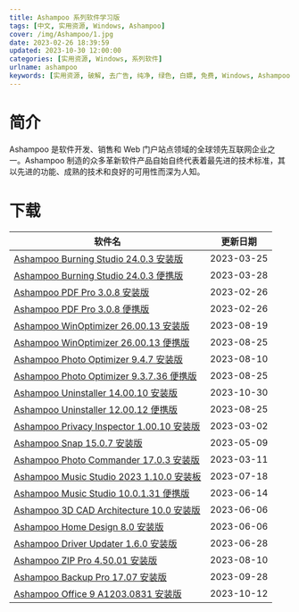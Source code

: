 ```yaml
---
title: Ashampoo 系列软件学习版
tags: [中文, 实用资源, Windows, Ashampoo]
cover: /img/Ashampoo/1.jpg
date: 2023-02-26 18:39:59
updated: 2023-10-30 12:00:00
categories: [实用资源, Windows, 系列软件]
urlname: ashampoo
keywords: [实用资源, 破解, 去广告, 纯净, 绿色, 白嫖, 免费, Windows, Ashampoo]
---
```


# 简介

Ashampoo 是软件开发、销售和 Web 门户站点领域的全球领先互联网企业之一。Ashampoo 制造的众多革新软件产品自始自终代表着最先进的技术标准，其以先进的功能、成熟的技术和良好的可用性而深为人知。

# 下载

| 软件名                                                                                                            | 更新日期   |
| ----------------------------------------------------------------------------------------------------------------- | ---------- |
| [Ashampoo Burning Studio 24.0.3 安装版](/download/index.html?f=Ashampoo-Burning-Studio-24.0.3.zip)                | 2023-03-25 |
| [Ashampoo Burning Studio 24.0.3 便携版](/download/index.html?f=Ashampoo-Burning-Studio-24.0.3-Portable.zip)       | 2023-03-28 |
| [Ashampoo PDF Pro 3.0.8 安装版](/download/index.html?f=Ashampoo-PDF-Pro_3.0.8.7z)                                 | 2023-02-26 |
| [Ashampoo PDF Pro 3.0.8 便携版](/download/index.html?f=Ashampoo-PDF-Pro_3.0.8_Portable.7z)                        | 2023-02-26 |
| [Ashampoo WinOptimizer 26.00.13 安装版](/download/index.html?f=Ashampoo-WinOptimizer-26.00.13.zip)                | 2023-08-19 |
| [Ashampoo WinOptimizer 26.00.13 便携版](/download/index.html?f=Ashampoo-Winoptimizer-26.00.13-Portable.zip)       | 2023-08-25 |
| [Ashampoo Photo Optimizer 9.4.7 安装版](/download/index.html?f=Ashampoo-Photo-Optimizer-9.4.7.zip)                | 2023-08-10 |
| [Ashampoo Photo Optimizer 9.3.7.36 便携版](/download/index.html?f=Ashampoo-Photo-Optimizer-9.3.7.36-Portable.zip) | 2023-08-25 |
| [Ashampoo Uninstaller 14.00.10 安装版](/download/index.html?f=Ashampoo-UnInstaller-14.00.10.zip)                  | 2023-10-30 |
| [Ashampoo Uninstaller 12.00.12 便携版](/download/index.html?f=Ashampoo-Uninstaller-12.00.12-Portable.zip)         | 2023-08-25 |
| [Ashampoo Privacy Inspector 1.00.10 安装版](/download/index.html?f=Ashampoo-Privacy-Inspector-1.00.10.zip)        | 2023-03-02 |
| [Ashampoo Snap 15.0.7 安装版](/download/index.html?f=Ashampoo-Snap-15.0.7.zip)                                    | 2023-05-09 |
| [Ashampoo Photo Commander 17.0.3 安装版](/download/index.html?f=Ashampoo-Photo-Commander-17.0.3.zip)              | 2023-03-11 |
| [Ashampoo Music Studio 2023 1.10.0 安装板](/download/index.html?f=Ashampoo-Music-Studio-2023-1.10.0.zip)          | 2023-07-18 |
| [Ashampoo Music Studio 10.0.1.31 便携版](/download/index.html?f=Ashampoo-Music-Studio-10.0.1.31-Portable.zip)     | 2023-06-14 |
| [Ashampoo 3D CAD Architecture 10.0 安装版](/download/index.html?f=Ashampoo-3D-CAD-Architecture-10.0.zip)          | 2023-06-06 |
| [Ashampoo Home Design 8.0 安装版](/download/index.html?f=Ashampoo-Home-Design-8.0.zip)                            | 2023-06-06 |
| [Ashampoo Driver Updater 1.6.0 安装版](/download/index.html?f=Ashampoo-Driver-Updater-1.6.0.zip)                  | 2023-06-28 |
| [Ashampoo ZIP Pro 4.50.01 安装版](/download/index.html?f=Ashampoo-ZIP-Pro-4.50.01.zip)                            | 2023-08-10 |
| [Ashampoo Backup Pro 17.07 安装版](/download/index.html?f=Ashampoo-Backup-Pro-17.07.zip)                          | 2023-09-28 |
| [Ashampoo Office 9 A1203.0831 安装版](/download/index.html?f=Ashampoo-Office-9-Rev-A1203.0831.zip)                | 2023-10-12 |
